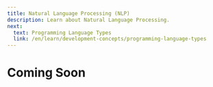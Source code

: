 ```yaml
---
title: Natural Language Processing (NLP)
description: Learn about Natural Language Processing.
next:
  text: Programming Language Types
  link: /en/learn/development-concepts/programming-language-types
---
```


# Coming Soon